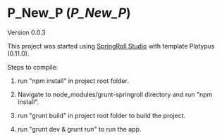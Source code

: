 # P_New_P (*P_New_P*)
Version 0.0.3

This project was started using [SpringRoll Studio](https://github.com/springroll/SpringRollStudio) with template Platypus (0.11.0).

Steps to compile:

1. run "npm install" in project root folder.

2. Navigate to node_modules/grunt-springroll directory and run "npm install".

3. run "grunt build" in project root folder to build the project.

4. run "grunt dev & grunt run" to run the app.

